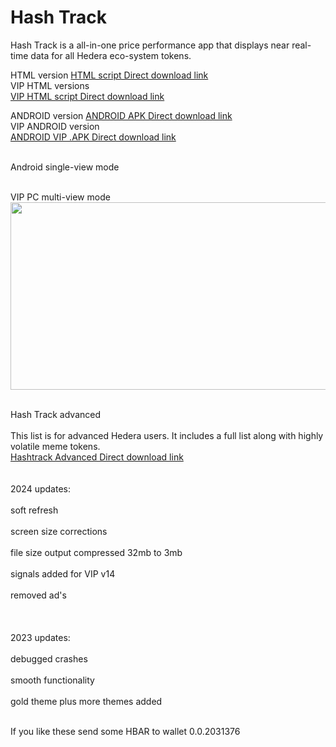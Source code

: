 # Hash Track
Hash Track is a all-in-one price performance app that displays near real-time data for all Hedera eco-system tokens.

 HTML version
 <a href="https://drive.google.com/file/d/1xaOKR4a6Tm8LHxfkZGGfyTf-5H0WV2-b/view?usp=drive_link">HTML script Direct download link</a>
 <br>VIP HTML versions</br>
  <a href="https*************************">VIP HTML script Direct download link</a>
 
  ANDROID version
 <a href="https://file.io/7V1QXHjG3Rjx"> ANDROID APK  Direct download link</a>
  <br> VIP ANDROID version </br>
  <a href="https*************"> ANDROID VIP .APK  Direct download link</a>
 
<br> Android single-view mode</br> 
 
 <br> VIP PC multi-view mode</br>
 <image src="https://i.ibb.co/GM3g2f1/Hashtrack-x.jpg" width="900" height="300" >

 <br>Hash Track advanced</br>
 <br>This list is for advanced Hedera users. It includes a full list along with highly volatile meme tokens.</br>
 <a href="https://drive.google.com/file/d/1fDUIZWZpei7zHa8p5I7uL66l4yN5DVpg/view?usp=drive_link"> Hashtrack Advanced Direct download link</a>
<br></br>
<br>2024 updates:</br>
<br> soft refresh</br>
<br>screen size corrections</br>
<br>file size output compressed 32mb to 3mb</br>
<br>signals added for VIP v14</br>
<br>removed ad's</br>
<br></br>
<br>2023 updates:</br>
<br>debugged crashes</br>
<br>smooth functionality</br>
<br> gold theme plus more themes added</br>
 
 <br> If you like these send some HBAR to wallet 0.0.2031376</br>
 
 

